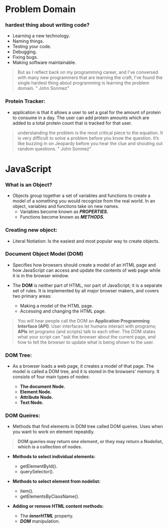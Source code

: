# **Problem Domain**

### **hardest thing about writing code?**

* Learning a new technology.
* Naming things.
* Testing your code.
* Debugging.
* Fixing bugs.
* Making software maintainable.

> But as I reflect back on my programming career, and I’ve conversed with many new programmers that are learning the craft, I’ve found the single hardest thing about programming is learning the problem domain. " John Sonmez"

### **Protein Tracker:**
* application is that it allows a user to set a goal for the amount of protein to consume in a day.  The user can add protein amounts which are added to a total protein count that is tracked for that user.

>  understanding the problem is the most critical piece to the equation. It is very difficult to solve a problem before you know the question. It’s like buzzing in on Jeopardy before you hear the clue and shouting out random questions. " John Sonmez"

# **JavaScript**

### **What is an Object?**

* Objects group together a set of variables and functions to create a model 
of a something you would recognize from the real world. In an object, 
variables and functions take on new names.
  - Variables become known as ***PROPERTIES.*** 
  - Functions become known as ***METHODS.***

### **Creating new object:**
* Literal Notiation:
Is the easiest and most popular way to create objects.

### **Document Object Model (DOM)**
* Specifies how browsers should create a model of an HTML page and how JavaScript can access and update the contents of web page while it is in the browser window. 

* The **DOM** is neither part of HTML, nor part of JavaScript; it is a separate set of rules. It is implemented by all major browser makers, and covers two primary areas: 
   - Making a model of the HTML page.
   - Accessing and changing the HTML page.

> You will hear people call the DOM an **Application Programming Interface (API)**. User interfaces let humans interact with programs; **APls** let programs (and scripts) talk to each other. The DOM states what your script can "ask the browser about the current page, and how to tell the browser to update what is being shown to the user.  

### **DOM Tree:**

* As a browser loads a web page, it creates a model of that page. The model is called a DOM tree, and it is stored in the browsers' memory. It consists of four main types of nodes:

  - **The document Node.**
  - **Element Node.**
  - **Attribute Node.**
  - **Text Node.**

### **DOM Queires:**
* Methods that find elements in DOM tree called DOM queires. Uses when you want to work on element repeatdly.

> **DOM queries may return one element, or they may return a Nodelist, which is a collection of nodes.**

* **Methods to select individual elements:**
    - getElementById().
    - querySelector().
* **Methods to select element from nodelist:**
    - item().
    - getElementsByClassName().

* **Adding or remove HTML content methods:**
    - The ***innerHTML*** property.
    - ***DOM*** manipulation.










